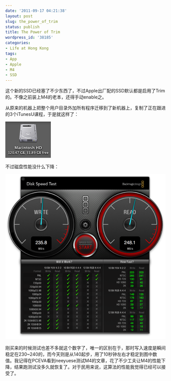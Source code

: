 ```yaml
---
date: '2011-09-17 04:21:38'
layout: post
slug: the_power_of_trim
status: publish
title: The Power of Trim
wordpress_id: '38185'
categories:
- Life at Hong Kong
tags:
- App
- Apple
- M4
- SSD
---
```


这个新的SSD已经塞了不少东西了，不过Apple出厂配的SSD默认都是启用了Trim的。不像之前装上M4的老本，还得手动enable之。




从原来的机器上把整个用户目录外加所有程序迁移到了新机器上，复制了正在跟进的3个iTunesU课程，于是就这样了：




![SSD Space Used](/images/in_post/Screen-Shot-2011-09-17-at-4.13.04-AM.png)




不过磁盘性能没什么下降：




![Disk Speed Test](/images/in_post/Screen-Shot-2011-09-17-at-4.04.48-AM.png)




刚买来的时候测试也差不多就这个数字了，唯一的区别在于，那时写入速度是瞬间稳定在230~240的，而今天则是从140起步，用了10秒钟左右才稳定到图中数值。我记得在PCEVA看到neeyuese测试M4的文章，花了不少工夫让M4的性能下降，结果跑测试没多久就恢复了。对于民用来说，这算法的性能我觉得已经可以接受了。

